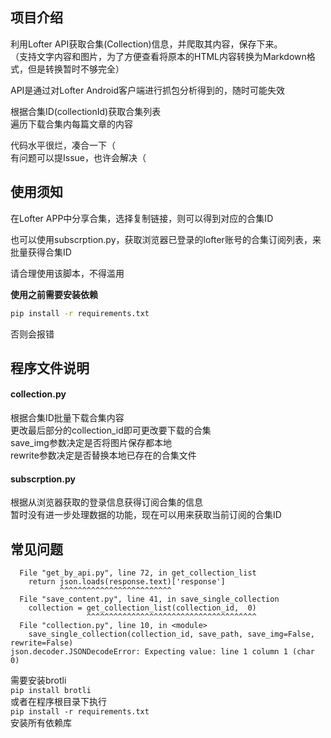 ## 项目介绍
利用Lofter API获取合集(Collection)信息，并爬取其内容，保存下来。  
（支持文字内容和图片，为了方便查看将原本的HTML内容转换为Markdown格式，但是转换暂时不够完全）  

API是通过对Lofter Android客户端进行抓包分析得到的，随时可能失效  

根据合集ID(collectionId)获取合集列表  
遍历下载合集内每篇文章的内容

代码水平很烂，凑合一下（  
有问题可以提Issue，也许会解决（

## 使用须知
在Lofter APP中分享合集，选择复制链接，则可以得到对应的合集ID

也可以使用subscrption.py，获取浏览器已登录的lofter账号的合集订阅列表，来批量获得合集ID

请合理使用该脚本，不得滥用

**使用之前需要安装依赖**
```bash
pip install -r requirements.txt
```
否则会报错



## 程序文件说明
#### collection.py
根据合集ID批量下载合集内容  
更改最后部分的collection_id即可更改要下载的合集  
save_img参数决定是否将图片保存都本地  
rewrite参数决定是否替换本地已存在的合集文件

#### subscrption.py
根据从浏览器获取的登录信息获得订阅合集的信息  
暂时没有进一步处理数据的功能，现在可以用来获取当前订阅的合集ID


## 常见问题
```
  File "get_by_api.py", line 72, in get_collection_list
    return json.loads(response.text)['response']
           ^^^^^^^^^^^^^^^^^^^^^^^^^
  File "save_content.py", line 41, in save_single_collection
    collection = get_collection_list(collection_id,  0)
                 ^^^^^^^^^^^^^^^^^^^^^^^^^^^^^^^^^^^^^^
  File "collection.py", line 10, in <module>
    save_single_collection(collection_id, save_path, save_img=False, rewrite=False)
json.decoder.JSONDecodeError: Expecting value: line 1 column 1 (char 0)
```
 
需要安装brotli  
`pip install brotli`  
或者在程序根目录下执行  
`pip install -r requirements.txt`  
安装所有依赖库